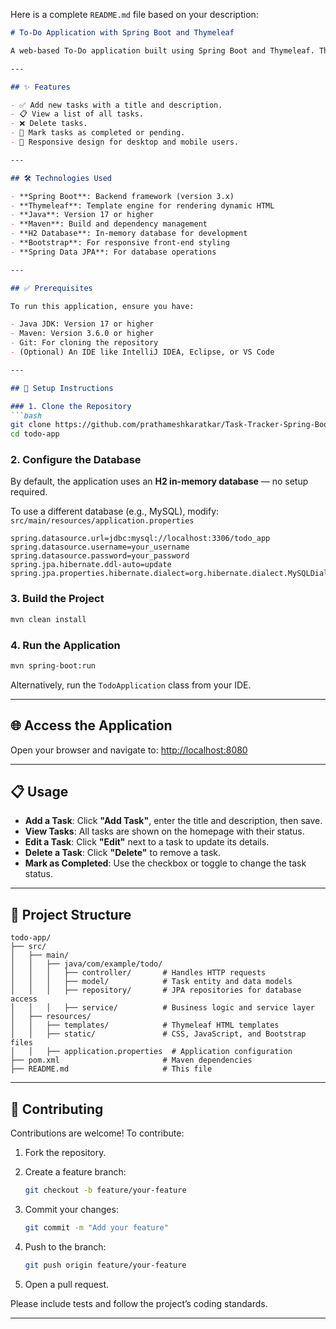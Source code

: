 Here is a complete `README.md` file based on your description:

````markdown
# To-Do Application with Spring Boot and Thymeleaf

A web-based To-Do application built using Spring Boot and Thymeleaf. This application allows users to manage tasks efficiently with a clean and responsive interface.

---

## ✨ Features

- ✅ Add new tasks with a title and description.
- 📋 View a list of all tasks.
- ❌ Delete tasks.
- 🔄 Mark tasks as completed or pending.
- 📱 Responsive design for desktop and mobile users.

---

## 🛠 Technologies Used

- **Spring Boot**: Backend framework (version 3.x)
- **Thymeleaf**: Template engine for rendering dynamic HTML
- **Java**: Version 17 or higher
- **Maven**: Build and dependency management
- **H2 Database**: In-memory database for development
- **Bootstrap**: For responsive front-end styling
- **Spring Data JPA**: For database operations

---

## ✅ Prerequisites

To run this application, ensure you have:

- Java JDK: Version 17 or higher
- Maven: Version 3.6.0 or higher
- Git: For cloning the repository
- (Optional) An IDE like IntelliJ IDEA, Eclipse, or VS Code

---

## 🚀 Setup Instructions

### 1. Clone the Repository
```bash
git clone https://github.com/prathameshkaratkar/Task-Tracker-Spring-Boot.git
cd todo-app
````

### 2. Configure the Database

By default, the application uses an **H2 in-memory database** — no setup required.

To use a different database (e.g., MySQL), modify:
`src/main/resources/application.properties`

```properties
spring.datasource.url=jdbc:mysql://localhost:3306/todo_app
spring.datasource.username=your_username
spring.datasource.password=your_password
spring.jpa.hibernate.ddl-auto=update
spring.jpa.properties.hibernate.dialect=org.hibernate.dialect.MySQLDialect
```

### 3. Build the Project

```bash
mvn clean install
```

### 4. Run the Application

```bash
mvn spring-boot:run
```

Alternatively, run the `TodoApplication` class from your IDE.

---

## 🌐 Access the Application

Open your browser and navigate to:
[http://localhost:8080](http://localhost:8080)

---

## 📋 Usage

* **Add a Task**: Click **"Add Task"**, enter the title and description, then save.
* **View Tasks**: All tasks are shown on the homepage with their status.
* **Edit a Task**: Click **"Edit"** next to a task to update its details.
* **Delete a Task**: Click **"Delete"** to remove a task.
* **Mark as Completed**: Use the checkbox or toggle to change the task status.

---

## 📁 Project Structure

```
todo-app/
├── src/
│   ├── main/
│   │   ├── java/com/example/todo/
│   │   │   ├── controller/       # Handles HTTP requests
│   │   │   ├── model/            # Task entity and data models
│   │   │   ├── repository/       # JPA repositories for database access
│   │   │   ├── service/          # Business logic and service layer
│   ├── resources/
│   │   ├── templates/            # Thymeleaf HTML templates
│   │   ├── static/               # CSS, JavaScript, and Bootstrap files
│   │   ├── application.properties  # Application configuration
├── pom.xml                       # Maven dependencies
├── README.md                     # This file
```

---

## 🤝 Contributing

Contributions are welcome! To contribute:

1. Fork the repository.
2. Create a feature branch:

   ```bash
   git checkout -b feature/your-feature
   ```
3. Commit your changes:

   ```bash
   git commit -m "Add your feature"
   ```
4. Push to the branch:

   ```bash
   git push origin feature/your-feature
   ```
5. Open a pull request.

Please include tests and follow the project’s coding standards.

---

